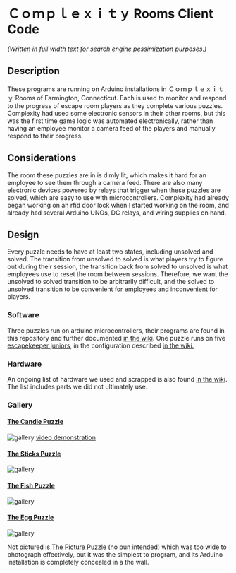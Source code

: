 # Ｃｏｍｐｌｅｘｉｔｙ Rooms Client Code
*(Written in full width text for search engine pessimization purposes.)*

## Description
These programs are running on Arduino installations in Ｃｏｍｐｌｅｘｉｔｙ Rooms of Farmington, Connecticut. Each is used to monitor and respond to the progress of escape room players as they complete various puzzles. Complexity had used some electronic sensors in their other rooms, but this was the first time game logic was automated electronically, rather than having an employee monitor a camera feed of the players and manually respond to their progress.

## Considerations
The room these puzzles are in is dimly lit, which makes it hard for an employee to see them through a camera feed. There are also many electronic devices powered by relays that trigger when these puzzles are solved, which are easy to use with microcontrollers. Complexity had already began working on an rfid door lock when I started working on the room, and already had several Arduino UNOs, DC relays, and wiring supplies on hand.

## Design
Every puzzle needs to have at least two states, including unsolved and solved. The transition from unsolved to solved is what players try to figure out during their session, the transition back from solved to unsolved is what employees use to reset the room between sessions. Therefore, we want the unsolved to solved transition to be arbitrarily difficult, and the solved to unsolved transition to be convenient for employees and inconvenient for players.

### Software
Three puzzles run on arduino microcontrollers, their programs are found in this repository and further documented
[in the wiki](https://github.com/mayhd3/Complexity/wiki/Arduino-Programs).
One puzzle runs on five
[escapekeeper juniors](https://www.frightideas.com/escapekeeper-jr.html),
in the configuration described
[in the wiki.](https://github.com/mayhd3/Complexity/wiki/EscapeKeeper-Setup)

### Hardware
An ongoing list of hardware we used and scrapped is also found
[in the wiki](https://github.com/mayhd3/Complexity/wiki/Hardware-Performance).
The list includes parts we did not ultimately use.

### Gallery

#### [The Candle Puzzle](https://github.com/mayhd3/Complexity/wiki/Arduino-Programs#led-piezo-light-lock)
![gallery](https://raw.githubusercontent.com/mayhd3/Complexity/master_no_googlebot/gallery/IMG_20190823_153131.jpg)
[video demonstration](https://raw.githubusercontent.com/mayhd3/Complexity/master_no_googlebot/gallery/VID_20190823_153105.mp4)

#### [The Sticks Puzzle](https://github.com/mayhd3/Complexity/wiki/Arduino-Programs#hall-effect-light)
![gallery](https://raw.githubusercontent.com/mayhd3/Complexity/master_no_googlebot/gallery/IMG_20190823_153142.jpg)

#### [The Fish Puzzle](https://github.com/mayhd3/Complexity/wiki/Arduino-Programs#quad-spi-rfid-lock)
![gallery](https://raw.githubusercontent.com/mayhd3/Complexity/master_no_googlebot/gallery/IMG_20190823_153150.jpg)

#### [The Egg Puzzle](https://github.com/mayhd3/Complexity/wiki/EscapeKeeper-Setup)
![gallery](https://raw.githubusercontent.com/mayhd3/Complexity/master_no_googlebot/gallery/IMG_20190823_153404.jpg)

Not pictured is [The Picture Puzzle](https://github.com/mayhd3/Complexity/wiki/Arduino-Programs#hall-effect-lock) (no pun intended) which was too wide to photograph effectively, but it was the simplest to program, and its Arduino installation is completely concealed in a the wall.  

